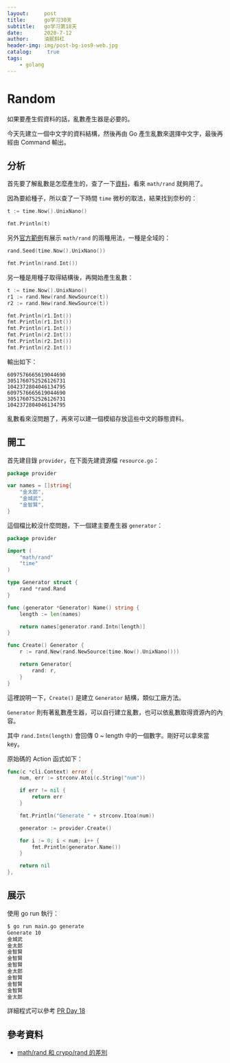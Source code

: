 ```yaml
---
layout:     post
title:      go学习30天
subtitle:   go学习第18天
date:       2020-7-12
author:     油腻斜杠
header-img: img/post-bg-ios9-web.jpg
catalog: 	 true
tags:
    - golang
---
```

# Random

如果要產生假資料的話，亂數產生器是必要的。

今天先建立一個中文字的資料結構，然後再由 Go 產生亂數來選擇中文字，最後再經由 Command 輸出。

## 分析

首先要了解亂數是怎麼產生的，查了一下[資料][math/rand 和 crypo/rand 的差別]，看來 `math/rand` 就夠用了。

因為要給種子，所以查了一下時間 `time` 微秒的取法，結果找到奈秒的：

```go
t := time.Now().UnixNano()

fmt.Println(t)
```

另外[官方範例](https://golang.org/pkg/math/rand/)有展示 `math/rand` 的兩種用法，一種是全域的：

```go
rand.Seed(time.Now().UnixNano())

fmt.Println(rand.Int())
```

另一種是用種子取得結構後，再開始產生亂數：

```go
t := time.Now().UnixNano()
r1 := rand.New(rand.NewSource(t))
r2 := rand.New(rand.NewSource(t))

fmt.Println(r1.Int())
fmt.Println(r1.Int())
fmt.Println(r1.Int())
fmt.Println(r2.Int())
fmt.Println(r2.Int())
fmt.Println(r2.Int())
```

輸出如下：

```
6097576665619044690
3051760752526126731
1042372804046134795
6097576665619044690
3051760752526126731
1042372804046134795
```

亂數看來沒問題了，再來可以建一個模組存放這些中文的靜態資料。

## 開工

首先建目錄 `provider`，在下面先建資源檔 `resource.go`：

```go
package provider

var names = []string{
	"金太郎",
	"金城武",
	"金智賢",
}
```

這個檔比較沒什麼問題，下一個建主要產生器 `generator`：

```go
package provider

import (
	"math/rand"
	"time"
)

type Generator struct {
	rand *rand.Rand
}

func (generator *Generator) Name() string {
	length := len(names)

	return names[generator.rand.Intn(length)]
}

func Create() Generator {
	r := rand.New(rand.NewSource(time.Now().UnixNano()))

	return Generator{
		rand: r,
	}
}
```

這裡說明一下，`Create()` 是建立 `Generator` 結構，類似工廠方法。

`Generator` 則有著亂數產生器，可以自行建立亂數，也可以依亂數取得資源內的內容。

其中 `rand.Intn(length)` 會回傳 0 ~ length 中的一個數字。剛好可以拿來當 key。

原始碼的 Action 函式如下：

```go
func(c *cli.Context) error {
    num, err := strconv.Atoi(c.String("num"))

    if err != nil {
        return err
    }

    fmt.Println("Generate " + strconv.Itoa(num))

    generator := provider.Create()

    for i := 0; i < num; i++ {
        fmt.Println(generator.Name())
    }

    return nil
},
```

## 展示

使用 go run 執行：

```bash
$ go run main.go generate
Generate 10
金城武
金太郎
金智賢
金智賢
金智賢
金太郎
金智賢
金智賢
金智賢
金太郎
```

詳細程式可以參考 [PR Day 18](https://github.com/MilesChou/namer/pull/3)

## 參考資料

* [math/rand 和 crypo/rand 的差別][]

[math/rand 和 crypo/rand 的差別]: http://lihaoquan.me/2016/10/15/rand-in-go.html
